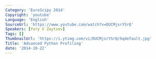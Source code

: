 ```yaml
---
Category: 'EuroScipy 2014'
Copyright: 'youtube'
Language: 'English'
SourceUrl: 'https://www.youtube.com/watch?v=DUCMjsrYSrQ'
Speakers: [Yury V Zaytsev]
Tags: []
ThumbnailUrl: 'https://i.ytimg.com/vi/DUCMjsrYSrQ/hqdefault.jpg'
Title: 'Advanced Python Profiling'
date: '2014-10-22'
---
```


